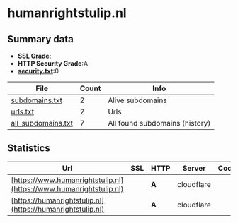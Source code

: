 

# humanrightstulip.nl
## Summary data


 - **SSL Grade**:
 - **HTTP Security Grade**:A
 - **[security.txt](https://www.digitaleoverheid.nl/nieuws/standaard-security-txt-nu-verplicht-voor-overheid/)**:0


| File       | Count | Info |
|------------|-------|------|
|[subdomains.txt](/data/humanrightstulip.nl/subdomains.txt)|2|Alive subdomains|
|[urls.txt](/data/humanrightstulip.nl/urls.txt)|2|Urls|
|[all_subdomains.txt](/data/humanrightstulip.nl/all_subdomains.txt)|7|All found subdomains (history)|


## Statistics


| Url | SSL | HTTP | Server | Cookie | HSTS | CORS | CTO | CSP | XFO | XXP | RP |FP| Tech |Title |
|--------|-------|-------|------|------|------|------|------|------|------|------|------|------|------|------|
|[https://www.humanrightstulip.nl](https://www.humanrightstulip.nl)| | **A**|cloudflare| |:white_check_mark: | | |:warning: | :white_check_mark: | :white_check_mark: | :white_check_mark: | |Cloudflare HSTS||
|[https://humanrightstulip.nl](https://humanrightstulip.nl)| | **A**|cloudflare| |:white_check_mark: | | |:warning: | :white_check_mark: | :white_check_mark: | :white_check_mark: | |Cloudflare HSTS||

